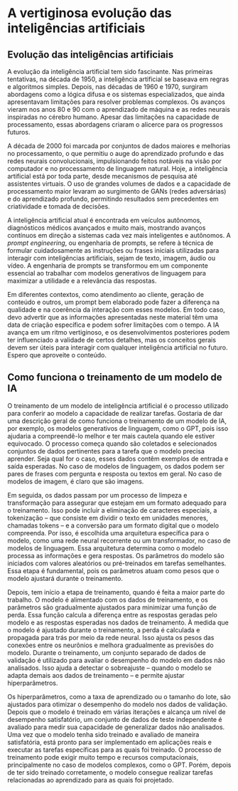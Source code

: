 # A vertiginosa evolução das inteligências artificiais

## Evolução das inteligências artificiais

A evolução da inteligência artificial tem sido fascinante. Nas primeiras tentativas, na década de 1950, a inteligência artificial se baseava em regras e algoritmos simples. Depois, nas décadas de 1960 e 1970, surgiram abordagens como a lógica difusa e os sistemas especializados, que ainda apresentavam limitações para resolver problemas complexos. Os avanços vieram nos anos 80 e 90 com o aprendizado de máquina e as redes neurais inspiradas no cérebro humano. Apesar das limitações na capacidade de processamento, essas abordagens criaram o alicerce para os progressos futuros.

A década de 2000 foi marcada por conjuntos de dados maiores e melhorias no processamento, o que permitiu o auge do aprendizado profundo e das redes neurais convolucionais, impulsionando feitos notáveis na visão por computador e no processamento de linguagem natural. Hoje, a inteligência artificial está por toda parte, desde mecanismos de pesquisa até assistentes virtuais. O uso de grandes volumes de dados e a capacidade de processamento maior levaram ao surgimento de GANs (redes adversárias) e do aprendizado profundo, permitindo resultados sem precedentes em criatividade e tomada de decisões.

A inteligência artificial atual é encontrada em veículos autônomos, diagnósticos médicos avançados e muito mais, mostrando avanços contínuos em direção a sistemas cada vez mais inteligentes e autônomos. A *prompt engineering*, ou engenharia de prompts, se refere à técnica de formular cuidadosamente as instruções ou frases iniciais utilizadas para interagir com inteligências artificiais, sejam de texto, imagem, áudio ou vídeo. A engenharia de prompts se transformou em um componente essencial ao trabalhar com modelos generativos de linguagem para maximizar a utilidade e a relevância das respostas.

Em diferentes contextos, como atendimento ao cliente, geração de conteúdo e outros, um prompt bem elaborado pode fazer a diferença na qualidade e na coerência da interação com esses modelos. Em todo caso, devo advertir que as informações apresentadas neste material têm uma data de criação específica e podem sofrer limitações com o tempo. A IA avança em um ritmo vertiginoso, e os desenvolvimentos posteriores podem ter influenciado a validade de certos detalhes, mas os conceitos gerais devem ser úteis para interagir com qualquer inteligência artificial no futuro. Espero que aproveite o conteúdo.

## Como funciona o treinamento de um modelo de IA

O treinamento de um modelo de inteligência artificial é o processo utilizado para conferir ao modelo a capacidade de realizar tarefas. Gostaria de dar uma descrição geral de como funciona o treinamento de um modelo de IA, por exemplo, os modelos generativos de linguagem, como o GPT, pois isso ajudaria a compreendê-lo melhor e ter mais cautela quando ele estiver equivocado. O processo começa quando são coletados e selecionados conjuntos de dados pertinentes para a tarefa que o modelo precisa aprender. Seja qual for o caso, esses dados contêm exemplos de entrada e saída esperadas. No caso de modelos de linguagem, os dados podem ser pares de frases com pergunta e resposta ou textos em geral. No caso de modelos de imagem, é claro que são imagens.

Em seguida, os dados passam por um processo de limpeza e transformação para assegurar que estejam em um formato adequado para o treinamento. Isso pode incluir a eliminação de caracteres especiais, a tokenização – que consiste em dividir o texto em unidades menores, chamadas tokens – e a conversão para um formato digital que o modelo compreenda. Por isso, é escolhida uma arquitetura específica para o modelo, como uma rede neural recorrente ou um transformador, no caso de modelos de linguagem. Essa arquitetura determina como o modelo processa as informações e gera respostas. Os parâmetros do modelo são iniciados com valores aleatórios ou pré-treinados em tarefas semelhantes. Essa etapa é fundamental, pois os parâmetros atuam como pesos que o modelo ajustará durante o treinamento.

Depois, tem início a etapa de treinamento, quando é feita a maior parte do trabalho. O modelo é alimentado com os dados de treinamento, e os parâmetros são gradualmente ajustados para minimizar uma função de perda. Essa função calcula a diferença entre as respostas geradas pelo modelo e as respostas esperadas nos dados de treinamento. À medida que o modelo é ajustado durante o treinamento, a perda é calculada e propagada para trás por meio da rede neural. Isso ajusta os pesos das conexões entre os neurônios e melhora gradualmente as previsões do modelo. Durante o treinamento, um conjunto separado de dados de validação é utilizado para avaliar o desempenho do modelo em dados não analisados. Isso ajuda a detectar o sobreajuste – quando o modelo se adapta demais aos dados de treinamento – e permite ajustar hiperparâmetros.

Os hiperparâmetros, como a taxa de aprendizado ou o tamanho do lote, são ajustados para otimizar o desempenho do modelo nos dados de validação. Depois que o modelo é treinado em várias iterações e alcança um nível de desempenho satisfatório, um conjunto de dados de teste independente é avaliado para medir sua capacidade de generalizar dados não analisados. Uma vez que o modelo tenha sido treinado e avaliado de maneira satisfatória, está pronto para ser implementado em aplicações reais e executar as tarefas específicas para as quais foi treinado. O processo de treinamento pode exigir muito tempo e recursos computacionais, principalmente no caso de modelos complexos, como o GPT. Porém, depois de ter sido treinado corretamente, o modelo consegue realizar tarefas relacionadas ao aprendizado para as quais foi projetado.
